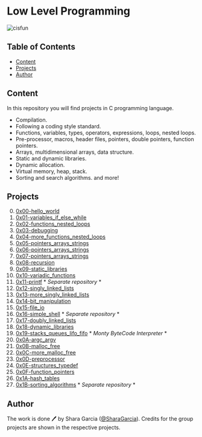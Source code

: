 # Low Level Programming

![cisfun](https://user-images.githubusercontent.com/90220978/155253769-39cb0cf6-f381-44f7-9672-68b816111103.jpg)

## Table of Contents
* [Content](#content)
* [Projects](#projects)
* [Author](#author)

## Content
In this repository you will find projects in C programming language.
- Compilation.
- Following a coding style standard.
- Functions, variables, types, operators, expressions, loops, nested loops.
- Pre-processor, macros, header files, pointers, double pointers, function pointers.
- Arrays, multidimensional arrays, data structure.
- Static and dynamic libraries.
- Dynamic allocation.
- Virtual memory, heap, stack.
- Sorting and search algorithms.
and more!

## Projects
0. [0x00-hello_world](./0x00-hello_world)
1. [0x01-variables_if_else_while](./0x01-variables_if_else_while)
2. [0x02-functions_nested_loops](./0x02-functions_nested_loops)
3. [0x03-debugging](./0x03-debugging)
4. [0x04-more_functions_nested_loops](./0x04-more_functions_nested_loops)
5. [0x05-pointers_arrays_strings](./0x05-pointers_arrays_strings)
6. [0x06-pointers_arrays_strings](./0x06-pointers_arrays_strings)
7. [0x07-pointers_arrays_strings](./0x07-pointers_arrays_strings)
8. [0x08-recursion](./0x08-recursion)
9. [0x09-static_libraries](./0x09-static_libraries)
10. [0x10-variadic_functions](./0x10-variadic_functions)
11. [0x11-printf](https://github.com/SharaGB/printf) * *Separate repository* *
12. [0x12-singly_linked_lists](./0x12-singly_linked_lists)
13. [0x13-more_singly_linked_lists](./0x13-more_singly_linked_lists)
14. [0x14-bit_manipulation](./0x14-bit_manipulation)
15. [0x15-file_io](./0x15-file_io)
16. [0x16-simple_shell](https://github.com/SharaGB/simple_shell) * *Separate repository* *
17. [0x17-doubly_linked_lists](./0x17-doubly_linked_lists)
18. [0x18-dynamic_libraries](./0x18-dynamic_libraries)
19. [0x19-stacks_queues_lifo_fifo](https://github.com/SharaGB/monty) * *Monty ByteCode Interpreter* *
20. [0x0A-argc_argv](./0x0A-argc_argv)
21. [0x0B-malloc_free](./0x0B-malloc_free)
22. [0x0C-more_malloc_free](./0x0C-more_malloc_free)
23. [0x0D-preprocessor](./0x0D-preprocessor)
24. [0x0E-structures_typedef](./0x0E-structures_typedef)
25. [0x0F-function_pointers](./0x0F-function_pointers)
26. [0x1A-hash_tables](./0x1A-hash_tables)
27. [0x1B-sorting_algorithms](https://github.com/SharaGB/sorting_algorithms) * *Separate repository* *

## Author
The work is done 🖊 by Shara Garcia ([@SharaGarcia](https://twitter.com/_Rassvet_x)). Credits for the group projects are shown in the respective projects.
